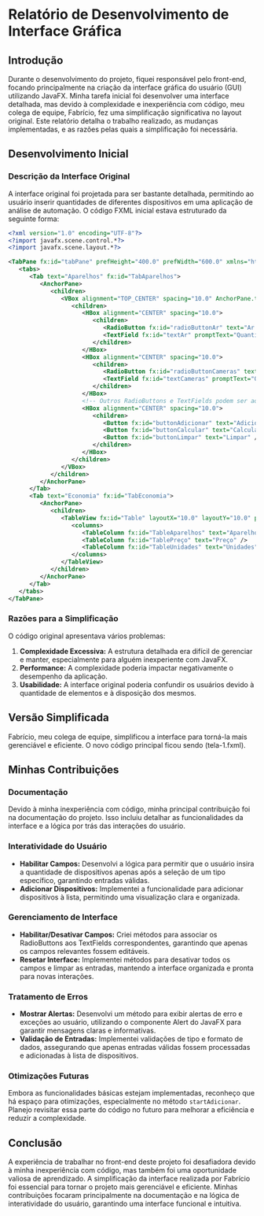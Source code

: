 # Relatório de Desenvolvimento de Interface Gráfica

## Introdução

Durante o desenvolvimento do projeto, fiquei responsável pelo front-end, focando principalmente na criação da interface gráfica do usuário (GUI) utilizando JavaFX. Minha tarefa inicial foi desenvolver uma interface detalhada, mas devido à complexidade e inexperiência com código, meu colega de equipe, Fabrício, fez uma simplificação significativa no layout original. Este relatório detalha o trabalho realizado, as mudanças implementadas, e as razões pelas quais a simplificação foi necessária.

## Desenvolvimento Inicial

### Descrição da Interface Original

A interface original foi projetada para ser bastante detalhada, permitindo ao usuário inserir quantidades de diferentes dispositivos em uma aplicação de análise de automação. O código FXML inicial estava estruturado da seguinte forma:

```xml
<?xml version="1.0" encoding="UTF-8"?>
<?import javafx.scene.control.*?>
<?import javafx.scene.layout.*?>

<TabPane fx:id="tabPane" prefHeight="400.0" prefWidth="600.0" xmlns="http://javafx.com/javafx/8.0.171" xmlns:fx="http://javafx.com/fxml/1" fx:controller="AppController">
   <tabs>
      <Tab text="Aparelhos" fx:id="TabAparelhos">
         <AnchorPane>
            <children>
               <VBox alignment="TOP_CENTER" spacing="10.0" AnchorPane.topAnchor="10.0" AnchorPane.leftAnchor="10.0" AnchorPane.rightAnchor="10.0">
                  <children>
                     <HBox alignment="CENTER" spacing="10.0">
                        <children>
                           <RadioButton fx:id="radioButtonAr" text="Ar Condicionado" />
                           <TextField fx:id="textAr" promptText="Quantidade" />
                        </children>
                     </HBox>
                     <HBox alignment="CENTER" spacing="10.0">
                        <children>
                           <RadioButton fx:id="radioButtonCameras" text="Câmeras" />
                           <TextField fx:id="textCameras" promptText="Quantidade" />
                        </children>
                     </HBox>
                     <!-- Outros RadioButtons e TextFields podem ser adicionados aqui -->
                     <HBox alignment="CENTER" spacing="10.0">
                        <children>
                           <Button fx:id="buttonAdicionar" text="Adicionar" />
                           <Button fx:id="buttonCalcular" text="Calcular" />
                           <Button fx:id="buttonLimpar" text="Limpar" />
                        </children>
                     </HBox>
                  </children>
               </VBox>
            </children>
         </AnchorPane>
      </Tab>
      <Tab text="Economia" fx:id="TabEconomia">
         <AnchorPane>
            <children>
               <TableView fx:id="Table" layoutX="10.0" layoutY="10.0" prefHeight="200.0" prefWidth="580.0">
                  <columns>
                     <TableColumn fx:id="TableAparelhos" text="Aparelho" />
                     <TableColumn fx:id="TablePreço" text="Preço" />
                     <TableColumn fx:id="TableUnidades" text="Unidades" />
                  </columns>
               </TableView>
            </children>
         </AnchorPane>
      </Tab>
   </tabs>
</TabPane>
```

### Razões para a Simplificação

O código original apresentava vários problemas:

1. **Complexidade Excessiva:** A estrutura detalhada era difícil de gerenciar e manter, especialmente para alguém inexperiente com JavaFX.
2. **Performance:** A complexidade poderia impactar negativamente o desempenho da aplicação.
3. **Usabilidade:** A interface original poderia confundir os usuários devido à quantidade de elementos e à disposição dos mesmos.

## Versão Simplificada

Fabrício, meu colega de equipe, simplificou a interface para torná-la mais gerenciável e eficiente. O novo código principal ficou sendo (tela-1.fxml).

## Minhas Contribuições

### Documentação

Devido à minha inexperiência com código, minha principal contribuição foi na documentação do projeto. Isso incluiu detalhar as funcionalidades da interface e a lógica por trás das interações do usuário.

### Interatividade do Usuário

- **Habilitar Campos:** Desenvolvi a lógica para permitir que o usuário insira a quantidade de dispositivos apenas após a seleção de um tipo específico, garantindo entradas válidas.
- **Adicionar Dispositivos:** Implementei a funcionalidade para adicionar dispositivos à lista, permitindo uma visualização clara e organizada.

### Gerenciamento de Interface

- **Habilitar/Desativar Campos:** Criei métodos para associar os RadioButtons aos TextFields correspondentes, garantindo que apenas os campos relevantes fossem editáveis.
- **Resetar Interface:** Implementei métodos para desativar todos os campos e limpar as entradas, mantendo a interface organizada e pronta para novas interações.

### Tratamento de Erros

- **Mostrar Alertas:** Desenvolvi um método para exibir alertas de erro e exceções ao usuário, utilizando o componente Alert do JavaFX para garantir mensagens claras e informativas.
- **Validação de Entradas:** Implementei validações de tipo e formato de dados, assegurando que apenas entradas válidas fossem processadas e adicionadas à lista de dispositivos.

### Otimizações Futuras

Embora as funcionalidades básicas estejam implementadas, reconheço que há espaço para otimizações, especialmente no método `startAdicionar`. Planejo revisitar essa parte do código no futuro para melhorar a eficiência e reduzir a complexidade.

## Conclusão

A experiência de trabalhar no front-end deste projeto foi desafiadora devido à minha inexperiência com código, mas também foi uma oportunidade valiosa de aprendizado. A simplificação da interface realizada por Fabrício foi essencial para tornar o projeto mais gerenciável e eficiente. Minhas contribuições focaram principalmente na documentação e na lógica de interatividade do usuário, garantindo uma interface funcional e intuitiva.
